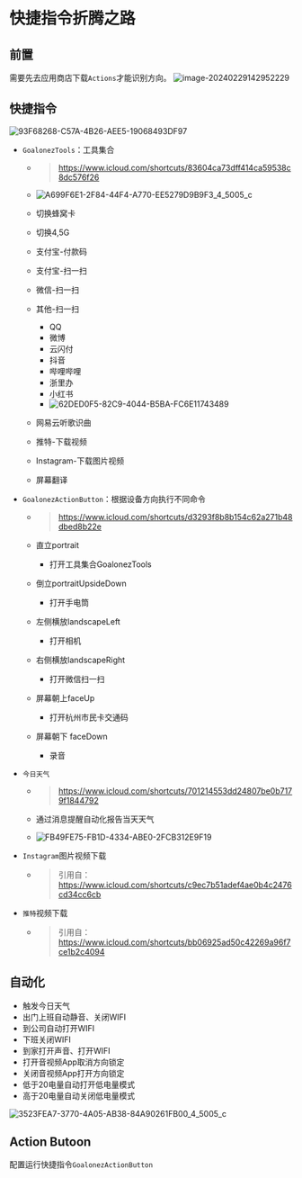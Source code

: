 # 快捷指令折腾之路

## 前置

需要先去应用商店下载`Actions`才能识别方向。
![image-20240229142952229](./assets/image-20240229142952229.png)

## 快捷指令

![93F68268-C57A-4B26-AEE5-19068493DF97](./assets/93F68268-C57A-4B26-AEE5-19068493DF97.png)

- `GoalonezTools`：工具集合

  - > https://www.icloud.com/shortcuts/83604ca73dff414ca59538c8dc576f26

  - ![A699F6E1-2F84-44F4-A770-EE5279D9B9F3_4_5005_c](./assets/A699F6E1-2F84-44F4-A770-EE5279D9B9F3_4_5005_c.jpg)

  - 切换蜂窝卡

  - 切换4,5G

  - 支付宝-付款码

  - 支付宝-扫一扫

  - 微信-扫一扫

  - 其他-扫一扫

    - QQ
    - 微博
    - 云闪付
    - 抖音
    - 哔哩哔哩
    - 浙里办
    - 小红书
    - ![62DED0F5-82C9-4044-B5BA-FC6E11743489](./assets/62DED0F5-82C9-4044-B5BA-FC6E11743489.png)

  - 网易云听歌识曲

  - 推特-下载视频

  - Instagram-下载图片视频

  - 屏幕翻译

- `GoalonezActionButton`：根据设备方向执行不同命令

  - > https://www.icloud.com/shortcuts/d3293f8b8b154c62a271b48dbed8b22e

  - 直立portrait

    - 打开工具集合GoalonezTools

  - 倒立portraitUpsideDown

    - 打开手电筒

  - 左侧横放landscapeLeft

    - 打开相机

  - 右侧横放landscapeRight

    - 打开微信扫一扫

  - 屏幕朝上faceUp

    - 打开杭州市民卡交通码

  - 屏幕朝下 faceDown

    - 录音

- `今日天气`

  - > https://www.icloud.com/shortcuts/701214553dd24807be0b7179f1844792

  - 通过消息提醒自动化报告当天天气

  - ![FB49FE75-FB1D-4334-ABE0-2FCB312E9F19](./assets/FB49FE75-FB1D-4334-ABE0-2FCB312E9F19.png)

- `Instagram`图片视频下载

  - > 引用自：https://www.icloud.com/shortcuts/c9ec7b51adef4ae0b4c2476cd34cc6cb

- `推特`视频下载

  - > 引用自：https://www.icloud.com/shortcuts/bb06925ad50c42269a96f7ce1b2c4094

## 自动化

- 触发今日天气
- 出门上班自动静音、关闭WIFI
- 到公司自动打开WIFI
- 下班关闭WIFI
- 到家打开声音、打开WIFI
- 打开音视频App取消方向锁定
- 关闭音视频App打开方向锁定
- 低于20电量自动打开低电量模式
- 高于20电量自动关闭低电量模式

![3523FEA7-3770-4A05-AB38-84A90261FB00_4_5005_c](./assets/3523FEA7-3770-4A05-AB38-84A90261FB00_4_5005_c.jpg)

## Action Butoon

配置运行快捷指令`GoalonezActionButton`

<gitalk/>